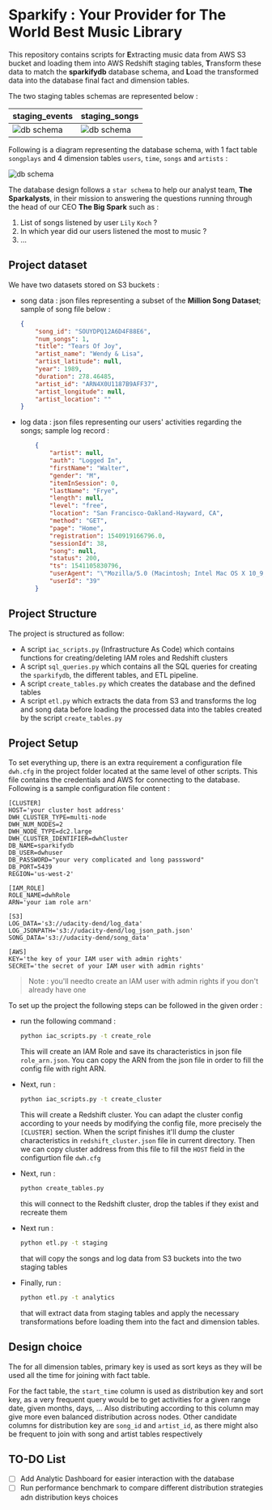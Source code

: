 # Sparkify : Your Provider for The World Best Music Library

This repository contains scripts for **E**xtracting music data from AWS S3 bucket and loading them into AWS Redshift staging tables, **T**ransform these data to match the **sparkifydb** database schema, and **L**oad the transformed data into the database final fact and dimension tables.

The two staging tables schemas are represented below :

| staging_events | staging_songs |
|----------------|---------------|
|![db schema](assests/staging_events.png)|![db schema](assests/staging_songs.png)|

Following is a diagram representing the database schema, with 1 fact table `songplays` and 4 dimension tables `users`, `time`, `songs` and `artists` :

![db schema](assests/sparkifydb_schema.png)

The database design follows a `star schema` to help our analyst team, **The Sparkalysts**, in their mission to answering the questions running through the head of our CEO **The Big Spark** such as :

1. List of songs listened by user `Lily` `Koch` ?
2. In which year did our users listened the most to music ?
3. ...

## Project dataset

We have two datasets stored on S3 buckets :
* song data : json files representing a subset of the **Million Song Dataset**; sample of song file below :
	```json
	{
		"song_id": "SOUYDPQ12A6D4F88E6",
		"num_songs": 1,
		"title": "Tears Of Joy",
		"artist_name": "Wendy & Lisa",
		"artist_latitude": null,
		"year": 1989,
		"duration": 278.46485,
		"artist_id": "ARN4X0U1187B9AFF37",
		"artist_longitude": null,
		"artist_location": ""
	}
	```
* log data : json files representing our users' activities regarding the songs; sample log record :
	```json
		{
			"artist": null,
			"auth": "Logged In",
			"firstName": "Walter",
			"gender": "M",
			"itemInSession": 0,
			"lastName": "Frye",
			"length": null,
			"level": "free",
			"location": "San Francisco-Oakland-Hayward, CA",
			"method": "GET",
			"page": "Home",
			"registration": 1540919166796.0,
			"sessionId": 38,
			"song": null,
			"status": 200,
			"ts": 1541105830796,
			"userAgent": "\"Mozilla/5.0 (Macintosh; Intel Mac OS X 10_9_4) AppleWebKit/537.36 (KHTML, like Gecko) Chrome/36.0.1985.143 Safari/537.36\"",
			"userId": "39"
		}
	```

## Project Structure

The project is structured as follow:

* A script `iac_scripts.py` (Infrastructure As Code) which contains functions for creating/deleting IAM roles and Redshift clusters
* A script `sql_queries.py` which contains all the SQL queries for creating the `sparkifydb`, the different tables, and ETL pipeline.
* A script `create_tables.py` which creates the database and the defined tables
* A script `etl.py` which extracts the data from S3 and transforms the log and song data before loading the processed data into the tables created by the script `create_tables.py`

## Project Setup

To set everything up, there is an extra requirement a configuration file `dwh.cfg` in the project folder located at the same level of other scripts. This file contains the credentials and AWS  for connecting to the database. Following is a sample configuration file content :

```
[CLUSTER]
HOST='your cluster host address'
DWH_CLUSTER_TYPE=multi-node
DWH_NUM_NODES=2
DWH_NODE_TYPE=dc2.large
DWH_CLUSTER_IDENTIFIER=dwhCluster
DB_NAME=sparkifydb
DB_USER=dwhuser
DB_PASSWORD="your very complicated and long passsword"
DB_PORT=5439
REGION='us-west-2'

[IAM_ROLE]
ROLE_NAME=dwhRole
ARN='your iam role arn'

[S3]
LOG_DATA='s3://udacity-dend/log_data'
LOG_JSONPATH='s3://udacity-dend/log_json_path.json'
SONG_DATA='s3://udacity-dend/song_data'

[AWS]
KEY='the key of your IAM user with admin rights'
SECRET='the secret of your IAM user with admin rights'
```

> Note : you'll needto create an IAM user with admin rights if you don't already have one

To set up the project the following steps can be followed in the given order :

* run the following command :
	```sh
	python iac_scripts.py -t create_role
	```
	This will create an IAM Role and save its characteristics in json file `role_arn.json`. You can copy the ARN from the json file in order to fill the config file with right ARN.

* Next, run :
	```sh
	python iac_scripts.py -t create_cluster
	```
	This will create a Redshift cluster. You can adapt the cluster config according to your needs by modifying the config file, more precisely the `[CLUSTER]` section. When the script finishes it'll dump the cluster characteristics in `redshift_cluster.json` file in current directory.
	Then we can copy cluster address from this file to fill the `HOST` field in the configurtion file `dwh.cfg`

* Next, run :
	```sh
	python create_tables.py
	```
  this will connect to the Redshift cluster, drop the tables if they exist and recreate them

* Next run :
	```bash
	python etl.py -t staging
	```
	that will copy the songs and log data from S3 buckets into the two staging tables

* Finally, run :
	```bash
	python etl.py -t analytics
	```
	that will extract data from staging tables and apply the necessary transformations before loading them into the fact and dimension tables.

## Design choice

The for all dimension tables, primary key is used as sort keys as they will be used all the time for joining with fact table.

For the fact table, the `start_time` column is used as distribution key and sort key, as a very frequent query would be to get activities for a given range date, given months, days, ... Also distributing according to this column may give more even balanced distribution across nodes. Other candidate columns for distribution key are `song_id` and `artist_id`, as there might also be frequent to join with song and artist tables respectively

## TO-DO List

* [ ] Add Analytic Dashboard for easier interaction with the database
* [ ] Run performance benchmark to compare different distribution strategies adn distribution keys choices
